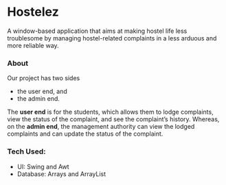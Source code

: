 # Hostelez
A window-based application that aims at making hostel life less troublesome by managing hostel-related complaints in a less arduous and more reliable way.

### About
Our project has two sides 
-	the user end, and 
-	the admin end.


The **user end** is for the students, which allows them to lodge complaints, view the status of the complaint, and see the complaint’s history. 
Whereas, on the **admin end**, the management authority can view the lodged complaints and can update the status of the complaint.

### Tech Used:
- UI: Swing  and Awt
- Database: Arrays and ArrayList


